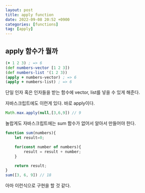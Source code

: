 ```yaml
---
layout: post
title: apply function
date: 2022-09-08 20:52 +0900
categories: [functions]
tag: [apply]
---
```


## apply 함수가 뭘까

```clojure
(+ 1 2 3) ; => 6
(def numbers-vector [1 2 3])
(def numbers-list '(1 2 3))
(apply + numbers-vector) ; => 6
(apply + numbers-list) ; => 6
```
단일 인자 혹은 인자들을 받는 함수에 vector, list를 넣을 수 있게 해준다.

자바스크립트에도 이런게 있다. 바로 apply이다.
```js
Math.max.apply(null,[3,6,9]) // 9
```

놀랍게도 자바스크립트에는 sum 함수가 없어서 알아서 만들어야 한다.
```js
function sum(numbers){
    let result=0;

    for(const number of numbers){
        result = result + number;
    }

    return result;
}
sum([3, 6, 9]) // 18
```
아마 이런식으로 구현을 할 것 같다.



